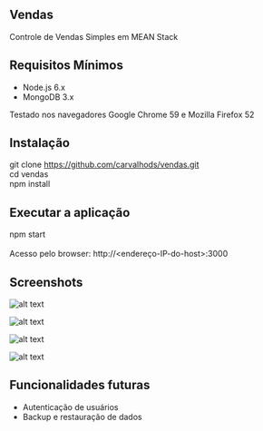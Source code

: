 ## Vendas
Controle de Vendas Simples em MEAN Stack

## Requisitos Mínimos
- Node.js 6.x
- MongoDB 3.x

Testado nos navegadores Google Chrome 59 e Mozilla Firefox 52

## Instalação
git clone https://github.com/carvalhods/vendas.git<br>
cd vendas<br>
npm install<br>

## Executar a aplicação
npm start<br><br>
Acesso pelo browser: http://\<endereço-IP-do-host\>:3000

## Screenshots
![alt text](https://raw.githubusercontent.com/carvalhods/vendas/release/0.1.0/screenshots/screenshot1.png)

![alt text](https://raw.githubusercontent.com/carvalhods/vendas/release/0.1.0/screenshots/screenshot2.png)

![alt text](https://raw.githubusercontent.com/carvalhods/vendas/release/0.1.0/screenshots/screenshot3.png)

![alt text](https://raw.githubusercontent.com/carvalhods/vendas/release/0.1.0/screenshots/screenshot4.png)

## Funcionalidades futuras
- Autenticação de usuários
- Backup e restauração de dados
